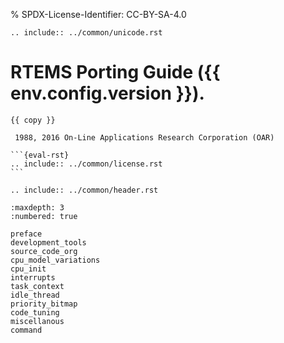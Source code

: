 % SPDX-License-Identifier: CC-BY-SA-4.0

```{eval-rst}
.. include:: ../common/unicode.rst
```

# RTEMS Porting Guide ({{ env.config.version }}).

````{topic} Copyrights and License
{{ copy }}

 1988, 2016 On-Line Applications Research Corporation (OAR)

```{eval-rst}
.. include:: ../common/license.rst
```
````

```{eval-rst}
.. include:: ../common/header.rst
```

```{toctree}
:maxdepth: 3
:numbered: true

preface
development_tools
source_code_org
cpu_model_variations
cpu_init
interrupts
task_context
idle_thread
priority_bitmap
code_tuning
miscellanous
command
```
